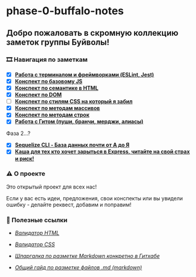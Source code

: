 # phase-0-buffalo-notes

## Добро пожаловать в скромную коллекцию заметок группы Буйволы!

### 🎞 Навигация по заметкам

- [x] [**Работа с терминалом и фреймворками (ESLint, Jest)**](notes/terminal.md)
- [x] [**Конспект по базовому JS**](notes/js-base.md)
- [x] [**Конспект по семантике в HTML**](notes/html-semantics.md)
- [x] [**Конспект по DOM**](notes/dom.md)
- [ ] [**Конспект по стилям CSS на который я забил**](notes/css-styles.md)
- [x] [**Конспект по методам массивов**](/notes/array-methods.md)
- [x] [**Конспект по методам строк**](/notes/string-methods.md)
- [x] [**Работа с Гитом (пуши, бранчи, мерджи, алиасы)**](/notes/git.md)

Фаза 2...?
- [x] [**Sequelize CLI - База данных почти от А до Я**](notes/sequelize-cli.md)
- [x] [**Каша для тех кто хочет зарыться в Express, читайте на свой страх и риск!**](notes/express.md)

### ⚠️ О проекте

Это открытый проект для всех нас!

Eсли у вас есть идеи, предложения, свои конспекты или вы увидели ошибку - делайте реквест, добавим и поправим!

### 📌 Полезные ссылки

- [*Валидатор HTML*](https://validator.w3.org/#validate_by_input)
- [*Валидатор CSS*](https://jigsaw.w3.org/css-validator/#validate_by_input)

- [*Шпаргалка по разметке Markdown конкретно в Гитхабе*](https://gist.github.com/fomvasss/8dd8cd7f88c67a4e3727f9d39224a84c)
- [*Общий гайд по разметке файлов .md (markdown)*](https://wiki.miem.hse.ru/docs/miem-digital/wiki/markdown)
